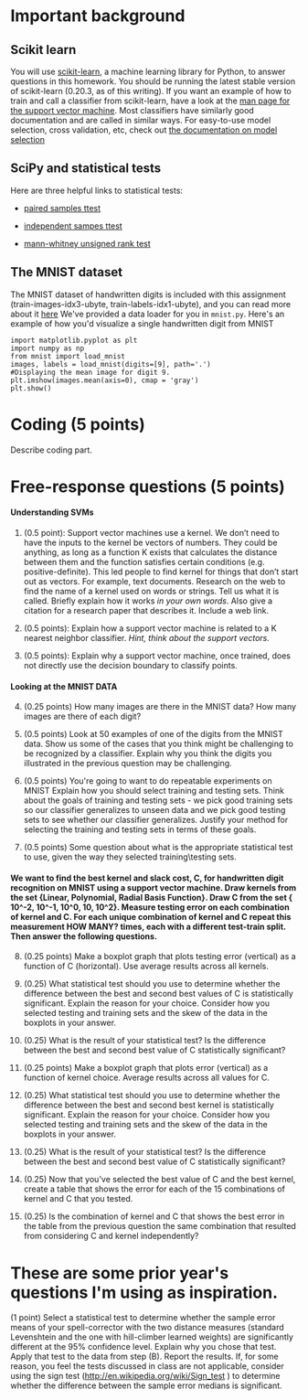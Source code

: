 
# Important background

## Scikit learn

You will use [scikit-learn](http://scikit-learn.org/stable/index.html), a machine learning library for Python, to answer questions in this homework. 
You should be running the latest stable version of scikit-learn (0.20.3, as of this writing).
If you want an example of how to train and call a classifier from scikit-learn, have a look at the [man page for the support vector machine](http://scikit-learn.org/stable/modules/svm.html#multi-class-classification).
Most classifiers have similarly good documentation and are called in similar ways.
For easy-to-use model selection, cross validation, etc, check out [the documentation on model selection](http://scikit-learn.org/stable/model_selection.html#model-selection)

## SciPy and statistical tests
Here are three helpful links to statistical tests:
* [paired samples ttest](https://docs.scipy.org/doc/scipy/reference/generated/scipy.stats.ttest_rel.html)

* [independent sampes ttest](https://docs.scipy.org/doc/scipy/reference/generated/scipy.stats.ttest_ind.html)

* [mann-whitney unsigned rank test](https://docs.scipy.org/doc/scipy/reference/generated/scipy.stats.mannwhitneyu.html?highlight=mannwhitney#scipy.stats.mannwhitneyu)

## The MNIST dataset
The MNIST dataset of handwritten digits is included with this assignment (train-images-idx3-ubyte, train-labels-idx1-ubyte), and you can read more about it [here](http://yann.lecun.com/exdb/mnist/)
We've provided a data loader for you in `mnist.py`. Here's an example of how you'd visualize a single handwritten digit from MNIST 

```
import matplotlib.pyplot as plt
import numpy as np
from mnist import load_mnist
images, labels = load_mnist(digits=[9], path='.')
#Displaying the mean image for digit 9.
plt.imshow(images.mean(axis=0), cmap = 'gray')
plt.show()
```
# Coding (5 points)
Describe coding part.

# Free-response questions (5 points)

#### Understanding SVMs

1. (0.5 point): Support vector machines use a kernel. We don’t need to have the inputs to the kernel be vectors of numbers. They could be anything, as long as a function K exists that calculates the distance between them and the function satisfies certain conditions (e.g. positive-definite). This led people to find kernel for things that don’t start out as vectors. For example, text documents. Research on the web to find the name of a kernel used on words or strings. Tell us what it is called. Briefly explain how it works *in your own words*. Also give a citation for a research paper that describes it. Include a web link.

2. (0.5 points): Explain how a support vector machine is related to a K nearest neighbor classifier. *Hint, think about the support vectors.*

3. (0.5 points): Explain why a support vector machine, once trained, does not directly use the decision boundary to classify points.

#### Looking at the MNIST DATA
4. (0.25 points) How many images are there in the MNIST data? How many images are there of each digit?

5. (0.5 points) Look at 50 examples of one of the digits from the MNIST data. Show us some of the cases that you think might be challenging to be recognized by a classifier. Explain why you think the digits you illustrated in the previous question may be challenging.

6. (0.5 points) You're going to want to do repeatable experiments on MNIST Explain how you should select training and testing sets. Think about the goals of training and testing sets - we pick good training sets so our classifier generalizes to unseen data and we pick good testing sets to see whether our classifier generalizes. Justify your method for selecting the training and testing sets in terms of these goals.

7. (0.5 points) Some question about what is the appropriate statistical test to use, given the way they selected training\testing sets.

#### We want to find the best kernel and slack cost, C, for handwritten digit recognition on MNIST using a support vector machine. Draw kernels from the set {Linear, Polynomial, Radial Basis Function}. Draw C from the set { 10^-2, 10^-1, 10^0, 10, 10^2}. Measure testing error on each combination of kernel and C. For each unique combination of kernel and C repeat this measurement **HOW MANY?** times, each with a different test-train split. Then answer the following questions.

8. (0.25 points) Make a boxplot graph that plots testing error (vertical) as a function of C (horizontal). Use average results across all kernels. 

9. (0.25) What statistical test should you use to determine whether the difference between the best and second best values of C is statistically significant. Explain the reason for your choice. Consider how you selected testing and training sets and the skew of the data in the boxplots in your answer.

10. (0.25) What is the result of your statistical test? Is the difference between the best and second best value of C statistically significant?

11. (0.25 points) Make a boxplot graph that plots error (vertical) as a function of kernel choice. Average results across all values for C.

12. (0.25) What statistical test should you use to determine whether the difference between the best and second best kernel is statistically significant. Explain the reason for your choice. Consider how you selected testing and training sets and the skew of the data in the boxplots in your answer.

13. (0.25) What is the result of your statistical test? Is the difference between the best and second best value of C statistically significant?

14. (0.25) Now that you've selected the best value of C and the best kernel, create a table that shows the error for each of the 15 combinations of kernel and C that you tested. 

15. (0.25) Is the combination of kernel and C that shows the best error in the table from the previous question the same combination that resulted from considering C and kernel independently?











# These are some prior year's questions I'm using as inspiration.

(1 point) Select a statistical test to determine whether the sample error means of your
spell-corrector with the two distance measures (standard Levenshtein and the one with
hill-climber learned weights) are significantly different at the 95% confidence level.
Explain why you chose that test. Apply that test to the data from step (B). Report the
results. If, for some reason, you feel the tests discussed in class are not applicable,
consider using the sign test (http://en.wikipedia.org/wiki/Sign_test ) to determine whether
the difference between the sample error medians is significant.

